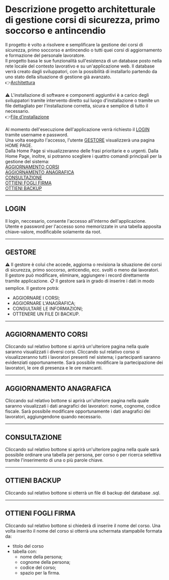 # Descrizione progetto architetturale di gestione corsi di sicurezza, primo soccorso e antincendio <br>

Il progetto è volto a risolvere e semplificare la gestione dei corsi di sicurezza, primo soccorso
e antincendio o tutti quei corsi di aggiornamento e formazione del personale lavoratore.<br>
Il progetto basa le sue funzionalità sull'esistenza di un database posto nella rete locale
del contesto lavorativo e su un'applicazione web.
Il database verrà creato dagli sviluppatori, con la possibilità di installarlo partendo da uno stato
della situazione di gestione già avanzato.
<br>
:point_right:[Architettura](https://github.com/Enrypase/AreaLab/blob/main/Architettura.md)
<br>
<br>
:warning: L'installazione di software e componenti aggiuntivi è a carico degli sviluppatori tramite
intervento diretto sul luogo d'installazione o tramite un file dettagliato per l'installazione 
corretta, sicura e semplice di tutto il necessario.<br>
:point_right:[File d'installazione](https://github.com/Enrypase/AreaLab/blob/main/Installazione.md)
<br>
<br>
Al momento dell'esecuzione dell'applicazione verrà richiesto il [LOGIN](#LOGIN) tramite username e password.<br>
Una volta eseguito l'accesso, l'utente [GESTORE](#GESTORE) visualizzerà una pagina HOME PAGE.<br>
Dalla Home Page si visualizzeranno delle frasi prioritarie e o urgenti. Dalla Home Page, inoltre, si potranno scegliere
i quattro comandi principali per la gestione del sistema:<br>
[AGGIORNAMENTO CORSI](#AGGIORNAMENTO-CORSI) <br>
[AGGIORNAMENTO ANAGRAFICA](#AGGIORNAMENTO-ANAGRAFICA) <br>
[CONSULTAZIONE](#CONSULTAZIONE) <br>
[OTTIENI FOGLI FIRMA](#OTTIENI-FOGLI-FIRMA) <br>
[OTTIENI BACKUP](#OTTIENI-BACKUP) <br>

<hr>

## LOGIN<br>
Il login, neccesario, consente l'accesso all'interno dell'applicazione.<br>
Utente e password per l'accesso sono memorizzate in una tabella apposita chiave-valore, modificabile solamente 
da root.

<hr>

## GESTORE<br>
:warning: Il gestore è colui che accede, aggiorna o revisiona la situazione dei corsi di sicurezza,
primo soccorso, anticendio, ecc. svolti o meno dai lavoratori.<br>
Il gestore può modificare, eliminare, aggiungere i record direttamente tramite applicazione.
:clipboard: Il gestore sarà in grado di inserire i dati in modo semplice.
Il gestore potrà:<br>
* AGGIORNARE I CORSI;<br>
* AGGIORNARE L'ANAGRAFICA;<br>
* CONSULTARE LE INFORMAZIONI;<br>
* OTTENERE UN FILE DI BACKUP.<br>

<hr>

## AGGIORNAMENTO CORSI<br>
Cliccando sul relativo bottone si aprirà un'ulteriore pagina nella quale saranno visualizzati i diversi corsi.
Cliccando sul relativo corso si visualizzeranno tutti i lavoratori presenti nel sistema; i partecipanti saranno 
evidenziati opportunamente.
Sarà possibile modificare la partecipazione dei lavoratori, le ore di presenza e le ore mancanti.

<hr>

## AGGIORNAMENTO ANAGRAFICA<br>
Cliccando sul relativo bottone si aprirà un'ulteriore pagina nella quale saranno visualizzati i dati anagrafici
dei lavoratori: nome, cognome, codice fiscale. Sarà possibile modificare opportunamente i dati anagrafici dei lavoratori,
aggiungendone quando necessario.

<hr>

## CONSULTAZIONE<br>
Cliccando sul relativo bottone si aprirà un'ulteriore pagina nella quale sarà possibile ordinare una tabella per 
persona, per corso o per ricerca selettiva tramite l'inserimento di una o più parole chiave.

<hr>

## OTTIENI BACKUP<br>
Cliccando sul relativo bottone si otterrà un file di backup del database .sql.

<hr>

## OTTIENI FOGLI FIRMA<br>
Cliccando sul relativo bottone si chiederà di inserire il nome del corso. Una volta inserito il nome del corso
si otterrà una schermata stampabile formata da: 
* titolo del corso
* tabella con: 
    - nome della persona;
    - cognome della persona;
    - codice del corso;
    - spazio per la firma.
